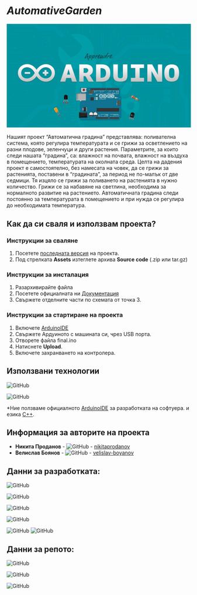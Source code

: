 # *AutomativeGarden*

![Лого/Визия на проекта](images/arduino1.jpg)

Нашият проект “Автоматична градина” представлява: поливателна система, която регулира температурата и се грижи за осветлението на разни плодове, зеленчуци и други растения. Параметрите, за които следи нашата “градина”, са: влажност на почвата, влажност на въздуха в помещението, температурата на околната среда. Целта на дадения проект е самостоятелно, без намесата на човек, да се грижи за растенията, поставени в “градината”, за период не по-малък от две седмици. Тя изцяло се грижи за поливането на растенията в нужно количество. Грижи се за набавяне на светлина, необходима за нормалното развитие на растението. Автоматичната градина следи постоянно за температурата в помещението и при нужда се регулира до необходимата температура.

## Как да си сваля и използвам проекта?

### Инструкции за сваляне

1) Посетете [последната версия](https://github.com/nikitaprodanov/AutomativeGarden/releases/tag/0.1) на проекта.
2) Под стрелката **Assets** изтеглете архива **Source code** (.zip или tar.gz)

### Инструкции за инсталация

1) Разархивирайте файла
2) Посетете официалната ни [Документация](https://docs.google.com/document/d/1mjdg70pKtnkeyIzsIdol45YksGMIZSKrGm0fQBmtLOg/edit?usp=sharing)
3) Свържете отделните части по схемата от точка 3.

### Инструкции за стартиране на проекта

1) Включете [ArduinoIDE](https://www.arduino.cc/en/Main/Software) 
2) Свържете Ардуиното с машината си, чрез USB порта.
3) Отворете файла final.ino
4) Натиснете **Upload**.
5) Включете захранването на контролера.

## Използвани технологии

![GitHub](https://img.shields.io/github/languages/count/nikitaprodanov/AutomativeGarden?style=for-the-badge)

![GitHub](https://img.shields.io/github/languages/top/nikitaprodanov/AutomativeGarden?label=Most%20used%20language&logo=c%2B%2B&style=for-the-badge)

*Ние ползваме официалното [ArduinoIDE](https://www.arduino.cc/en/Main/Software) за разработката на софтуера. и езика [C++](https://en.wikipedia.org/wiki/C%2B%2B).

## Информация за авторите на проекта

* **Никита Проданов** - ![GitHub](https://img.shields.io/badge/SoftwareDev-nikitaprodanov-black?style=for-the-badge) - [nikitaprodanov](https://github.com/nikitaprodanov)
* **Велислав Боянов** - ![GitHub](https://img.shields.io/badge/hardwareDev-velislav-boyanov-blue?style=for-the-badge) - [velislav-boyanov](https://github.com/0NZ1T4M)

## Данни за разработката:
![GitHub](https://img.shields.io/github/issues-pr/nikitaprodanov/AutomativeGarden?color=green&style=for-the-badge)

![GitHub](https://img.shields.io/github/issues-pr-closed/nikitaprodanov/AutomativeGarden?color=green&style=for-the-badge)

![GitHub](https://img.shields.io/github/contributors/nikitaprodanov/AutomativeGarden?style=for-the-badge)

![GitHub](https://img.shields.io/github/last-commit/nikitaprodanov/AutomativeGarden/develop?style=for-the-badge)

![GitHub](https://img.shields.io/github/v/tag/nikitaprodanov/AutomativeGarden?logo=github&style=for-the-badge)
![GitHub](https://img.shields.io/github/release-date/nikitaprodanov/AutomativeGarden?logo=github&style=for-the-badge)

## Данни за репото:
![GitHub](https://img.shields.io/github/forks/nikitaprodanov/AutomativeGarden?style=social)

![GitHub](https://img.shields.io/github/stars/nikitaprodanov/AutomativeGarden?style=social)

![GitHub](https://img.shields.io/github/watchers/nikitaprodanov/AutomativeGarden?style=social)
